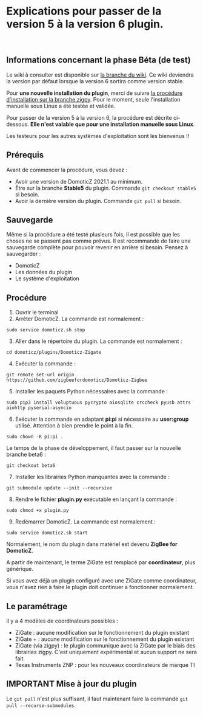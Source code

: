 
# Explications pour passer de la version 5 à la version 6 plugin.

</br>

## Informations concernant la phase Béta (de test)

Le wiki à consulter est disponible sur [la branche du wiki](https://github.com/zigbeefordomoticz/wiki/blob/zigpy/fr-fr/Home.md). Ce wiki deviendra la version par défaut lorsque la version 6 sortira comme version stable.

Pour __une nouvelle installation du plugin__, merci de suivre [la procédure d'installation sur la branche zigpy](https://github.com/zigbeefordomoticz/wiki/blob/zigpy/fr-fr/Plugin_Installation.md#2---installation-manuelle-sous-linux). Pour le moment, seule l'installation manuelle sous Linux a été testée et validée.

Pour passer de la version 5 à la version 6, la procédure est décrite ci-dessous. __Elle n'est valable que pour une installation manuelle sous Linux__.

Les testeurs pour les autres systèmes d'exploitation sont les bienvenus !!

## Prérequis

Avant de commencer la procédure, vous devez :

* Avoir une version de DomoticZ 2021.1 au minimum.
* Être sur la branche __Stable5__ du plugin. Commande `git checkout stable5` si besoin.
* Avoir la dernière version du plugin. Commande `git pull` si besoin.


## Sauvegarde

Même si la procédure a été testé plusieurs fois, il est possible que les choses ne se passent pas comme prévus.
Il est recommandé de faire une sauvegarde complète pour pouvoir revenir en arrière si besoin.
Pensez à sauvegarder :

* DomoticZ
* Les données du plugin
* Le système d'exploitation


## Procédure

1. Ouvrir le terminal
2. Arrêter DomoticZ. La commande est normalement :
```
sudo service domoticz.sh stop
```
3. Aller dans le répertoire du plugin. La commande est normalement :
```
cd domoticz/plugins/Domoticz-Zigate
```
4. Exécuter la commande :
```
git remote set-url origin https://github.com/zigbeefordomoticz/Domoticz-Zigbee
```
5. Installer les paquets Python nécessaires avec la commande :
```
sudo pip3 install voluptuous pycrypto aiosqlite crccheck pyusb attrs aiohttp pyserial-asyncio
```
6. Exécuter la commande en adaptant __pi:pi__ si nécessaire au __user:group__ utilisé. Attention à bien prendre le point à la fin.
```
sudo chown -R pi:pi .
```

Le temps de la phase de développement, il faut passer sur la nouvelle branche beta6 :
```
git checkout beta6
```

7. Installer les librairies Python manquantes avec la commande :
```
git submodule update --init --recursive
```
8. Rendre le fichier __plugin.py__ exécutable en lançant la commande :
```
sudo chmod +x plugin.py
```
9. Redémarrer DomoticZ. La commande est normalement :
```
sudo service domoticz.sh start
```


Normalement, le nom du plugin dans matériel est devenu __ZigBee for DomoticZ__.

A partir de maintenant, le terme ZiGate est remplacé par __coordinateur__, plus générique.

Si vous avez déjà un plugin configuré avec une ZiGate comme coordinateur, vous n'avez rien à faire le plugin doit continuer a fonctionner normalement.

## Le paramétrage

Il y a 4 modèles de coordinateurs possibles :

* ZiGate : aucune modification sur le fonctionnement du plugin existant
* ZiGate + : aucune modification sur le fonctionnement du plugin existant
* ZiGate (via zigpy) : le plugin communique avec la ZiGate par le biais des librairies zigpy. C'est uniquement expérimental et aucun support ne sera fait.
* Texas Instruments ZNP : pour les nouveaux coordinateurs de marque TI



## IMPORTANT Mise à jour du plugin

Le `git pull` n'est plus suffisant, il faut maintenant faire la commande `git pull --recurse-submodules`.

